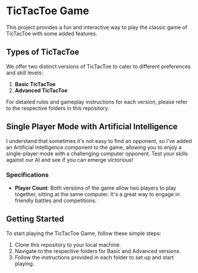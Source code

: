# TicTacToe Game

This project provides a fun and interactive way to play the classic game of TicTacToe with some added features.

## Types of TicTacToe

We offer two distinct versions of TicTacToe to cater to different preferences and skill levels:

1. **Basic TicTacToe**
2. **Advanced TicTacToe**

For detailed rules and gameplay instructions for each version, please refer to the respective folders in this repository.

## Single Player Mode with Artificial Intelligence

I understand that sometimes it's not easy to find an opponent, so I've added an Artificial Intelligence component to the game, allowing you to enjoy a single-player mode with a challenging computer opponent. Test your skills against our AI and see if you can emerge victorious!

### Specifications

- **Player Count**: Both versions of the game allow two players to play together, sitting at the same computer. It's a great way to engage in friendly battles and competitions.

## Getting Started

To start playing the TicTacToe Game, follow these simple steps:

1. Clone this repository to your local machine.
2. Navigate to the respective folders for Basic and Advanced versions.
3. Follow the instructions provided in each folder to set up and start playing.

